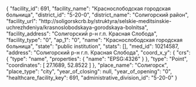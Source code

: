 {
    "facility_id": 691,
    "facility_name": "Краснослободская городская больница",
    "district_id": "5-20-0",
    "district_name": "Солигорский район",
    "facility_url": "http:\/\/soligorskcrb.by\/struktyra\/selskie-meditsinskie-uchrezhdeniya\/krasnoslobodskaya-gorodskaya-bolnitsa",
    "facility_address": "Солигорский р-н г.п. Красная Слобода",
    "facility_type": "0",
    "ap_1": "0",
    "name": "Краснослободская городская больница",
    "state": "public institution",
    "stats": [],
    "med_id": 10214587,
    "address": "Солигорский р-н г.п. Красная Слобода",
    "coord_x_y": {
        "crs": {
            "type": "name",
            "properties": {
                "name": "EPSG:4326"
            }
        },
        "type": "Point",
        "coordinates": [
            27.1689,
            52.8522
        ]
    },
    "place_name": "Солигорск",
    "place_type": "city",
    "year_of_closing": null,
    "year_of_opening": "0",
    "healthcare_facility_key": 691,
    "administrative_division_id": "5-20-0"
}
